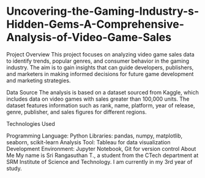 # Uncovering-the-Gaming-Industry-s-Hidden-Gems-A-Comprehensive-Analysis-of-Video-Game-Sales
Project Overview
This project focuses on analyzing video game sales data to identify trends, popular genres, and consumer behavior in the gaming industry. The aim is to gain insights that can guide developers, publishers, and marketers in making informed decisions for future game development and marketing strategies.

Data Source
The analysis is based on a dataset sourced from Kaggle, which includes data on video games with sales greater than 100,000 units. The dataset features information such as rank, name, platform, year of release, genre, publisher, and sales figures for different regions.

Technologies Used

Programming Language: Python
Libraries: pandas, numpy, matplotlib, seaborn, scikit-learn
Analysis Tool: Tableau for data visualization
Development Environment: Jupyter Notebook, Git for version control
About Me
My name is Sri Rangasuthan T., a student from the CTech department at SRM Institute of Science and Technology. I am currently in my 3rd year of study.

